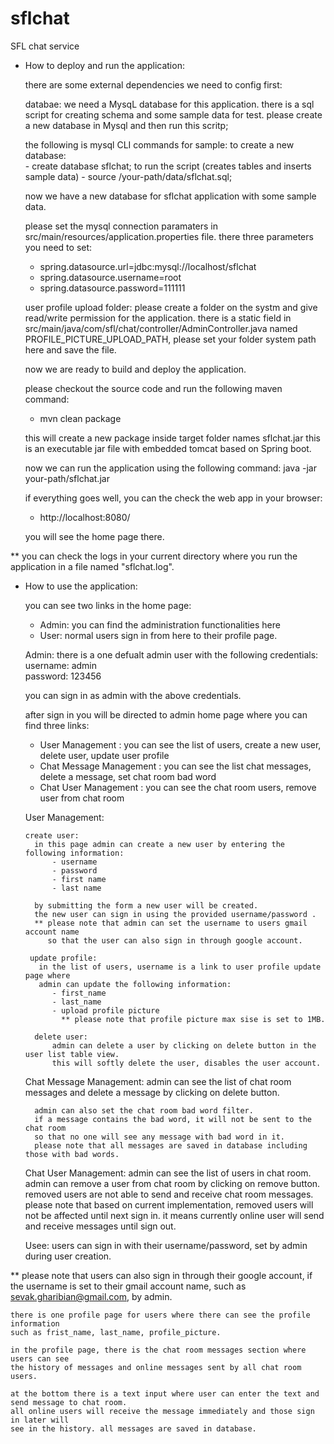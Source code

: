 # sflchat
SFL chat service


- How to deploy and run the application:

  there are some external dependencies we need to config first:

  databae:
    we need a MysqL database for this application. 
    there is a sql script for creating schema and some sample data for test.
    please create a new database in Mysql and then run this scritp;
   
    the following is mysql CLI commands for sample:
     to create a new database:  
        - create database sflchat;
     to run the script (creates tables and inserts sample data)
        - source /your-path/data/sflchat.sql;

     now we have a new database for sflchat application with some sample data.
     
     please set the mysql connection paramaters in src/main/resources/application.properties file.
     there three parameters you need to set:

     - spring.datasource.url=jdbc:mysql://localhost/sflchat
     - spring.datasource.username=root
     - spring.datasource.password=111111

     
   user profile upload folder:
    please create a folder on the systm and give read/write permission for the application.
    there is a static field in src/main/java/com/sfl/chat/controller/AdminController.java 
    named PROFILE_PICTURE_UPLOAD_PATH, please set your folder system path here and save the file.


   now we are ready to build and deploy the application.
   
   please checkout the source code and run the following maven command:
   - mvn clean package

   this will create a new package inside target folder names sflchat.jar
   this is an executable jar file with embedded tomcat based on Spring boot.


   now we can run the application using the following command:
   java -jar your-path/sflchat.jar   

   if everything goes well, you can the check the web app in your browser:
   - http://localhost:8080/
   
   you will see the home page there.


** you can check the logs in your current directory where you run the application in a file named "sflchat.log". 


- How to use the application:

  you can see two links in the home page:
    - Admin: you can find the administration functionalities here 
    - User: normal users sign in from here to their profile page.

  Admin:
   there is a one defualt admin user with the following credentials:
   username: admin  
   password: 123456

   you can sign in as admin with the above credentials.
   
   after sign in you will be directed to admin home page where you can find three links:
    - User Management : you can see the list of users, create a new user, delete user, update user profile
    - Chat Message Management : you can see the list chat messages, delete a message, set chat room bad word
    - Chat User Management : you can see the chat room users, remove user from chat room

    User Management:

      create user:
        in this page admin can create a new user by entering the following information:
            - username
            - password
            - first name
            - last name

        by submitting the form a new user will be created.
        the new user can sign in using the provided username/password . 
        ** please note that admin can set the username to users gmail account name
           so that the user can also sign in through google account.

       update profile:
         in the list of users, username is a link to user profile update page where
         admin can update the following information:
            - first_name
            - last_name
            - upload profile picture 
              ** please note that profile picture max sise is set to 1MB.

        delete user:
            admin can delete a user by clicking on delete button in the user list table view.
            this will softly delete the user, disables the user account.

    Chat Message Management:
       admin can see the list of chat room messages and delete a 
       message by clicking on delete button.
        
        admin can also set the chat room bad word filter.
        if a message contains the bad word, it will not be sent to the chat room
        so that no one will see any message with bad word in it.
        please note that all messages are saved in database including those with bad words.

    Chat User Management:
        admin can see the list of users in chat room.
        admin can remove a user from chat room by clicking on remove button.
        removed users are not able to send and receive chat room messages.
        please note that based on current implementation, removed users
        will not be affected until next sign in. it means currently online 
        user will send and receive messages until sign out.        


   Usee: 
    users can sign in with their username/password, set by admin during user creation.

** please note that users can also sign in through their google account, if the username
   is set to their gmail account name, such as sevak.gharibian@gmail.com, by admin.

    there is one profile page for users where there can see the profile information
    such as frist_name, last_name, profile_picture.

    in the profile page, there is the chat room messages section where users can see
    the history of messages and online messages sent by all chat room users.

    at the bottom there is a text input where user can enter the text and send message to chat room.
    all online users will receive the message immediately and those sign in later will 
    see in the history. all messages are saved in database.

    


    
    

        

    
   

  
   

   

 
    

   
  



